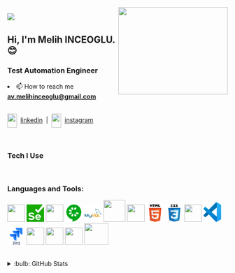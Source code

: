 <img src="https://media1.giphy.com/media/v1.Y2lkPTc5MGI3NjExdG9nOXlsZGpkZXJmc3Y5aTVtd2wzMmRrdHUzYzJ0YTUxanphZzkwZSZlcD12MV9pbnRlcm5hbF9naWZfYnlfaWQmY3Q9Zw/2IudUHdI075HL02Pkk/giphy.gif" align ='right' width ="250" height ="200" />

![](https://komarev.com/ghpvc/?username=MelihInceoglu&color=green)

## Hi, I'm Melih INCEOGLU. :blush:

### Test Automation Engineer


<li><g-emoji class="g-emoji" alias="mailbox" fallback-src="https://github.githubassets.com/images/icons/emoji/unicode/1f4eb.png">📫</g-emoji> How to reach me <strong><a href="mailto:av.melihinceoglu@gmail.com">av.melihinceoglu@gmail.com</a></strong></li>

<br />

<img height="32" width="22" src="https://unpkg.com/simple-icons@v9/icons/linkedin.svg" align= "center"/>&nbsp; [linkedin] &nbsp;|
&nbsp;<img height="32" width="22" src="https://unpkg.com/simple-icons@v9/icons/instagram.svg" align= "center"/>&nbsp; [instagram]

<br />

### Tech I Use

<br />

<h3 align="left">Languages and Tools:</h3>

<code><a href="https://www.java.com/" target="_blank"><img width="40" height="40" src="https://www.pngplay.com/wp-content/uploads/9/Java-PNG-Clipart-Background.png"></a></code>
<code><a href="https://www.selenium.dev/" target="_blank"><img height="40" src="https://raw.githubusercontent.com/github/explore/5b3600551e122a3277c2c5368af2ad5725ffa9a1/topics/selenium/selenium.png"></a></code>
<code><a href="https://testng.org/doc/" target="_blank"><img width="40" height="40" src="https://camo.githubusercontent.com/c2ee76a6a7c7a90255d20239a45e72a3cd9e13e865de3189cb16c473d2e356f0/68747470733a2f2f626c6f67732e70657266696369656e742e636f6d2f66696c65732f323031342f30382f546573744e472e706e67"></a></code>
<code><a href="https://cucumber.io/" target="_blank"><img width="40" height="40" src="https://github.com/devicons/devicon/blob/master/icons/cucumber/cucumber-plain.svg"></a></code>
<code><a href="https://www.mysql.com/" target="_blank"><img width="40" height="40" src="https://raw.githubusercontent.com/devicons/devicon/master/icons/mysql/mysql-original-wordmark.svg"></a></code>
<code><a href="https://www.api.com" target="_blank"><img width="50" height="50" src="https://miro.medium.com/v2/resize:fit:1100/format:webp/0*cS4eMyLAWyQwRU1S.png"></a></code>
<code><a href="https://swagger.io/" target="_blank"><img width="40" height="40" src="https://camo.githubusercontent.com/cd4d6e827e898b9c5ae2b9b2c08371a2fa6518ac4c6cdb04aa570c89a6585e9a/68747470733a2f2f7365656b6c6f676f2e636f6d2f696d616765732f532f737761676765722d6c6f676f2d413439463733424146342d7365656b6c6f676f2e636f6d2e706e67"></a></code>
<code><a href="https://www.w3schools.com/html/" target="_blank"><img width="40" height="40" src="https://raw.githubusercontent.com/github/explore/5b3600551e122a3277c2c5368af2ad5725ffa9a1/topics/html/html.png"></a></code>
<code><a target="_blank"><img width="40" height="40" src="https://raw.githubusercontent.com/devicons/devicon/master/icons/css3/css3-original-wordmark.svg"></a></code>
<code><a href="https://www.jetbrains.com/idea/features/" target="_blank"><img width="40" height="40" src="https://cdn.worldvectorlogo.com/logos/intellij-idea-1.svg"></a></code>
<code><a href="https://code.visualstudio.com/" target="_blank"><img width="40" height="45" src="https://raw.githubusercontent.com/github/explore/80688e429a7d4ef2fca1e82350fe8e3517d3494d/topics/visual-studio-code/visual-studio-code.png"></a></code>
<code><a target="_blank"><img width="40" height="40" src="https://raw.githubusercontent.com/devicons/devicon/master/icons/jira/jira-original-wordmark.svg"></a></code>
<code><a href="https://postman.com" target="_blank"><img width="40" height="40" src="https://www.vectorlogo.zone/logos/getpostman/getpostman-icon.svg"></a></code>
<code><a target="_blank"><img width="40" height="40" src="https://cdn.worldvectorlogo.com/logos/appium.svg"></a></code>
<code><a target="_blank"><img width="40" height="40" src="https://www.vectorlogo.zone/logos/git-scm/git-scm-icon.svg"></a></code>
<code><a href="https://github.com/MelihInceoglu" target="_blank"><img width="55" height="50" src="https://www.vectorlogo.zone/logos/github/github-ar21.svg"></a></code>
</p>

<br />


<details>
 <summary>:bulb: GitHub Stats</summary>
<img src ="https://github-readme-stats.vercel.app/api?username=MelihInceoglu&theme=radical">

</deatails>

<br />

<details>
 <summary>:bulb: Most Use Languages</summary>
<img src ="https://github-readme-stats.vercel.app/api/top-langs/?username=MelihInceoglu&layout=compact">

</deatails>

[instagram]: https://www.instagram.com/melihinceoglu_/?next=%2F
[linkedin]: https://www.linkedin.com/in/melihinceoglu/

